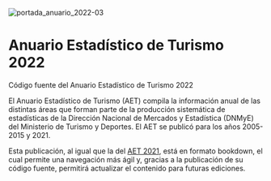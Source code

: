 ![portada_anuario_2022-03](https://github.com/dnme-minturdep/anuario_2022/assets/44036018/98f43d8c-cd2f-4f3c-848c-6b0b7aeb4c0c)


# Anuario Estadístico de Turismo 2022

Código fuente del Anuario Estadístico de Turismo 2022

El Anuario Estadístico de Turismo (AET) compila la información anual de las distintas áreas que forman parte de la producción sistemática de estadísticas de la Dirección Nacional de Mercados y Estadística (DNMyE) del Ministerio de Turismo y Deportes. El AET se publicó para los años 2005-2015 y 2021.

Esta publicación, al igual que la del [AET 2021](https://github.com/dnme-minturdep/anuario_2021), está en formato bookdown, el cual permite una navegación más ágil y, gracias a la publicación de su código fuente, permitirá actualizar el contenido para futuras ediciones.
